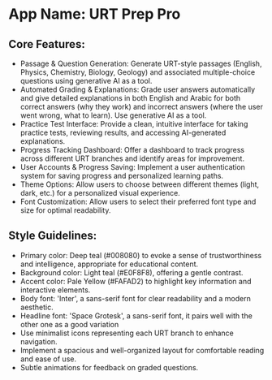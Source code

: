 # **App Name**: URT Prep Pro

## Core Features:

- Passage & Question Generation: Generate URT-style passages (English, Physics, Chemistry, Biology, Geology) and associated multiple-choice questions using generative AI as a tool.
- Automated Grading & Explanations: Grade user answers automatically and give detailed explanations in both English and Arabic for both correct answers (why they work) and incorrect answers (where the user went wrong, what to learn). Use generative AI as a tool.
- Practice Test Interface: Provide a clean, intuitive interface for taking practice tests, reviewing results, and accessing AI-generated explanations.
- Progress Tracking Dashboard: Offer a dashboard to track progress across different URT branches and identify areas for improvement.
- User Accounts & Progress Saving: Implement a user authentication system for saving progress and personalized learning paths.
- Theme Options: Allow users to choose between different themes (light, dark, etc.) for a personalized visual experience.
- Font Customization: Allow users to select their preferred font type and size for optimal readability.

## Style Guidelines:

- Primary color: Deep teal (#008080) to evoke a sense of trustworthiness and intelligence, appropriate for educational content.
- Background color: Light teal (#E0F8F8), offering a gentle contrast.
- Accent color: Pale Yellow (#FAFAD2) to highlight key information and interactive elements.
- Body font: 'Inter', a sans-serif font for clear readability and a modern aesthetic.
- Headline font: 'Space Grotesk', a sans-serif font, it pairs well with the other one as a good variation
- Use minimalist icons representing each URT branch to enhance navigation.
- Implement a spacious and well-organized layout for comfortable reading and ease of use.
- Subtle animations for feedback on graded questions.